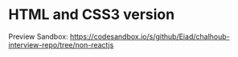 # HTML and CSS3 version
Preview Sandbox: https://codesandbox.io/s/github/Eiad/chalhoub-interview-repo/tree/non-reactjs